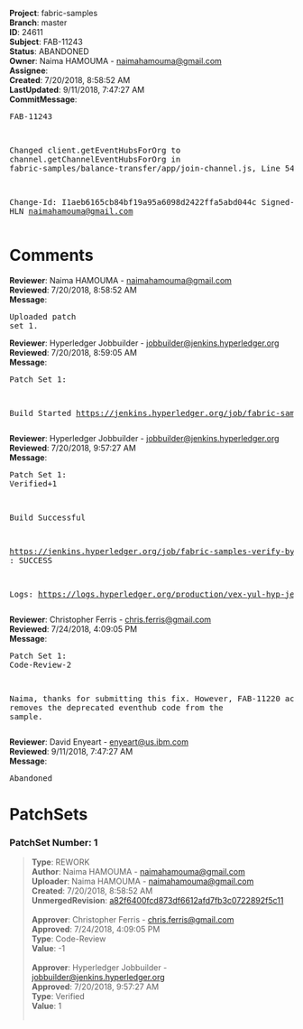 <strong>Project</strong>: fabric-samples<br><strong>Branch</strong>: master<br><strong>ID</strong>: 24611<br><strong>Subject</strong>: FAB-11243<br><strong>Status</strong>: ABANDONED<br><strong>Owner</strong>: Naima HAMOUMA - naimahamouma@gmail.com<br><strong>Assignee</strong>:<br><strong>Created</strong>: 7/20/2018, 8:58:52 AM<br><strong>LastUpdated</strong>: 9/11/2018, 7:47:27 AM<br><strong>CommitMessage</strong>:<br><pre>FAB-11243

Changed client.getEventHubsForOrg to channel.getChannelEventHubsForOrg
in fabric-samples/balance-transfer/app/join-channel.js, Line 54

Change-Id: I1aeb6165cb84bf19a95a6098d2422ffa5abd044c
Signed-off-by: HLN <naimahamouma@gmail.com>
</pre><h1>Comments</h1><strong>Reviewer</strong>: Naima HAMOUMA - naimahamouma@gmail.com<br><strong>Reviewed</strong>: 7/20/2018, 8:58:52 AM<br><strong>Message</strong>: <pre>Uploaded patch set 1.</pre><strong>Reviewer</strong>: Hyperledger Jobbuilder - jobbuilder@jenkins.hyperledger.org<br><strong>Reviewed</strong>: 7/20/2018, 8:59:05 AM<br><strong>Message</strong>: <pre>Patch Set 1:

Build Started https://jenkins.hyperledger.org/job/fabric-samples-verify-byfn-master-x86_64/31/</pre><strong>Reviewer</strong>: Hyperledger Jobbuilder - jobbuilder@jenkins.hyperledger.org<br><strong>Reviewed</strong>: 7/20/2018, 9:57:27 AM<br><strong>Message</strong>: <pre>Patch Set 1: Verified+1

Build Successful 

https://jenkins.hyperledger.org/job/fabric-samples-verify-byfn-master-x86_64/31/ : SUCCESS

Logs: https://logs.hyperledger.org/production/vex-yul-hyp-jenkins-3/fabric-samples-verify-byfn-master-x86_64/31</pre><strong>Reviewer</strong>: Christopher Ferris - chris.ferris@gmail.com<br><strong>Reviewed</strong>: 7/24/2018, 4:09:05 PM<br><strong>Message</strong>: <pre>Patch Set 1: Code-Review-2

Naima, thanks for submitting this fix. However, FAB-11220 actually removes the deprecated eventhub code from the sample.</pre><strong>Reviewer</strong>: David Enyeart - enyeart@us.ibm.com<br><strong>Reviewed</strong>: 9/11/2018, 7:47:27 AM<br><strong>Message</strong>: <pre>Abandoned</pre><h1>PatchSets</h1><h3>PatchSet Number: 1</h3><blockquote><strong>Type</strong>: REWORK<br><strong>Author</strong>: Naima HAMOUMA - naimahamouma@gmail.com<br><strong>Uploader</strong>: Naima HAMOUMA - naimahamouma@gmail.com<br><strong>Created</strong>: 7/20/2018, 8:58:52 AM<br><strong>UnmergedRevision</strong>: [a82f6400fcd873df6612afd7fb3c0722892f5c11](https://github.com/hyperledger-gerrit-archive/fabric-samples/commit/a82f6400fcd873df6612afd7fb3c0722892f5c11)<br><br><strong>Approver</strong>: Christopher Ferris - chris.ferris@gmail.com<br><strong>Approved</strong>: 7/24/2018, 4:09:05 PM<br><strong>Type</strong>: Code-Review<br><strong>Value</strong>: -1<br><br><strong>Approver</strong>: Hyperledger Jobbuilder - jobbuilder@jenkins.hyperledger.org<br><strong>Approved</strong>: 7/20/2018, 9:57:27 AM<br><strong>Type</strong>: Verified<br><strong>Value</strong>: 1<br><br></blockquote>
